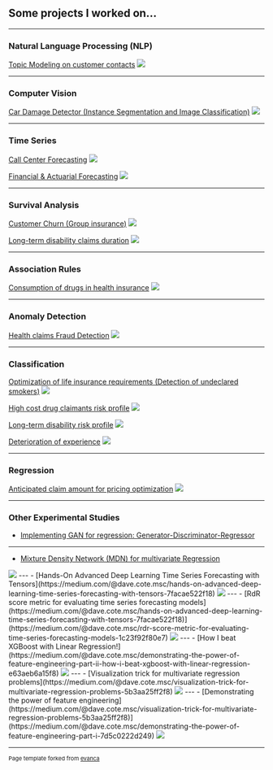 ## Some projects I worked on...

---

### Natural Language Processing (NLP)
[Topic Modeling on customer contacts](/nlp_topic)
<img src="images/nlp_topic2.png?raw=true"/>

---

### Computer Vision
[Car Damage Detector (Instance Segmentation and Image Classification)](/image_car_damage)
<img src="images/image_car_damage.png?raw=true"/>

---

### Time Series
[Call Center Forecasting](/ts_call_center)
<img src="images/ts_call_center.png?raw=true"/>

[Financial & Actuarial Forecasting](/financial_ts)
<img src="images/financial_ts.png?raw=true"/>

---

### Survival Analysis
[Customer Churn (Group insurance)](/customer_churn)
<img src="images/customer_churn2.png?raw=true"/>

[Long-term disability claims duration](/lt_surv)
<img src="images/surv_funcs3.png?raw=true"/>

---

### Association Rules
[Consumption of drugs in health insurance](/sample_page)
<img src="images/dummy_thumbnail.jpg?raw=true"/>

---

### Anomaly Detection
[Health claims Fraud Detection](/anomaly_fraud)
<img src="images/anomaly_detect.png?raw=true"/>

---

### Classification
[Optimization of life insurance requirements (Detection of undeclared smokers)](/sample_page)
<img src="images/dummy_thumbnail.jpg?raw=true"/>

[High cost drug claimants risk profile](/sample_page)
<img src="images/dummy_thumbnail.jpg?raw=true"/>

[Long-term disability risk profile](/sample_page)
<img src="images/dummy_thumbnail.jpg?raw=true"/>

[Deterioration of experience](/sample_page)
<img src="images/dummy_thumbnail.jpg?raw=true"/>

---

### Regression
[Anticipated claim amount for pricing optimization](/sample_page)
<img src="images/dummy_thumbnail.jpg?raw=true"/>

---

### Other Experimental Studies

- [Implementing GAN for regression: Generator-Discriminator-Regressor](http://example.com/)
---
- [Mixture Density Network (MDN) for multivariate Regression](https://medium.com/@dave.cote.msc/made-easy-mixture-density-network-for-multivariate-regression-49e576721b3)
<img src="images/article_mdn.png?raw=true"/>
---
- [Hands-On Advanced Deep Learning Time Series Forecasting with Tensors](https://medium.com/@dave.cote.msc/hands-on-advanced-deep-learning-time-series-forecasting-with-tensors-7facae522f18)
<img src="images/article_dts.png?raw=true"/>
---
- [RdR score metric for evaluating time series forecasting models](https://medium.com/@dave.cote.msc/hands-on-advanced-deep-learning-time-series-forecasting-with-tensors-7facae522f18)](https://medium.com/@dave.cote.msc/rdr-score-metric-for-evaluating-time-series-forecasting-models-1c23f92f80e7)
<img src="images/article_rdr.png?raw=true"/>
---
- [How I beat XGBoost with Linear Regression!](https://medium.com/@dave.cote.msc/demonstrating-the-power-of-feature-engineering-part-ii-how-i-beat-xgboost-with-linear-regression-e63aeb6a15f8)
<img src="images/article_xgb.png?raw=true"/>
---
- [Visualization trick for multivariate regression problems](https://medium.com/@dave.cote.msc/visualization-trick-for-multivariate-regression-problems-5b3aa25ff2f8)
<img src="images/article_viz.png?raw=true"/>
---
- [Demonstrating the power of feature engineering](https://medium.com/@dave.cote.msc/visualization-trick-for-multivariate-regression-problems-5b3aa25ff2f8)](https://medium.com/@dave.cote.msc/demonstrating-the-power-of-feature-engineering-part-i-7d5c0222d249)
<img src="images/article_fe.png?raw=true"/>
 






---
<p style="font-size:11px">Page template forked from <a href="https://github.com/evanca/quick-portfolio">evanca</a></p>
<!-- Remove above link if you don't want to attibute -->
